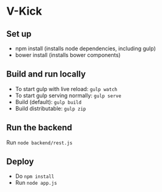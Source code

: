V-Kick
======

Set up
------

* npm install (installs node dependencies, including gulp)
* bower install (installs bower components)


Build and run locally
---------------------

* To start gulp with live reload: `gulp watch`
* To start gulp serving normally: `gulp serve`
* Build (default): `gulp build`
* Build distributable: `gulp zip`

Run the backend
---------------
Run `node backend/rest.js`

Deploy
------

* Do `npm install`
* Run `node app.js`


